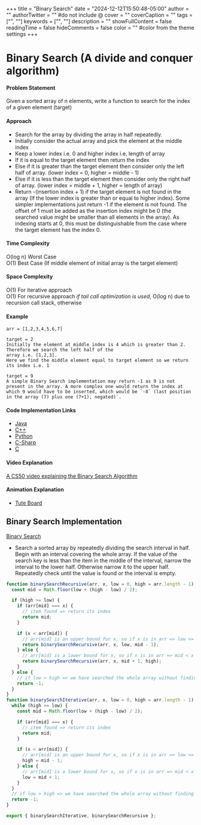 +++
title = "Binary Search"
date = "2024-12-12T15:50:48-05:00"
author = ""
authorTwitter = "" #do not include @
cover = ""
coverCaption = ""
tags = ["", ""]
keywords = ["", ""]
description = ""
showFullContent = false
readingTime = false
hideComments = false
color = "" #color from the theme settings
+++

# Binary Search (A divide and conquer algorithm)

#### Problem Statement

Given a sorted array of n elements, write a function to search for the index of a given element (target)

<!--more-->

#### Approach

- Search for the array by dividing the array in half repeatedly.
- Initially consider the actual array and pick the element at the middle index
- Keep a lower index i.e. 0 and higher index i.e. length of array
- If it is equal to the target element then return the index
- Else if it is greater than the target element then consider only the left half of array. (lower index = 0, higher = middle - 1)
- Else if it is less than the target element then consider only the right half of array. (lower index = middle + 1, higher = length of array)
- Return -(insertion index + 1) if the target element is not found in the array (If the lower index is greater than or equal to higher index). Some simpler implementations just return -1 if the element is not found. The offset of 1 must be added as the insertion index might be 0 (the searched value might be smaller than all elements in the array). As indexing starts at 0, this must be distinguishable from the case where the target element has the index 0.

#### Time Complexity

O(log n) Worst Case  
O(1) Best Case (If middle element of initial array is the target element)

#### Space Complexity

O(1) For iterative approach  
O(1) For recursive approach _if tail call optimization is used_, O(log n) due to recursion call stack, otherwise

#### Example

```
arr = [1,2,3,4,5,6,7]

target = 2
Initially the element at middle index is 4 which is greater than 2. Therefore we search the left half of the
array i.e. [1,2,3].
Here we find the middle element equal to target element so we return its index i.e. 1

target = 9
A simple Binary Search implementation may return -1 as 9 is not present in the array. A more complex one would return the index at which 9 would have to be inserted, which would be `-8` (last position in the array (7) plus one (7+1), negated)`.
```

#### Code Implementation Links

- [Java](https://github.com/TheAlgorithms/Java/blob/master/Searches/BinarySearch.java)
- [C++](https://github.com/TheAlgorithms/C-Plus-Plus/blob/master/Search/Binary%20Search.cpp)
- [Python](https://github.com/TheAlgorithms/Python/blob/master/searches/binary_search.py)
- [C-Sharp](https://github.com/TheAlgorithms/C-Sharp/blob/master/searches/binary_search.cs)
- [C](https://github.com/TheAlgorithms/C/blob/master/searching/Binary_Search.c)

#### Video Explanation

[A CS50 video explaining the Binary Search Algorithm](https://www.youtube.com/watch?v=5xlIPT1FRcA)

#### Animation Explanation

- [Tute Board](https://boardhub.github.io/tute/?wd=binarySearchAlgo2)

## Binary Search Implementation

[Binary Search](https://en.wikipedia.org/wiki/Binary_search_algorithm)

- Search a sorted array by repeatedly dividing the search interval in half. Begin with an interval covering the whole array. If the value of the search key is less than the item in the middle of the interval, narrow the interval to the lower half. Otherwise narrow it to the upper half. Repeatedly check until the value is found or the interval is empty.

```javascript
function binarySearchRecursive(arr, x, low = 0, high = arr.length - 1) {
  const mid = Math.floor(low + (high - low) / 2);

  if (high >= low) {
    if (arr[mid] === x) {
      // item found => return its index
      return mid;
    }

    if (x < arr[mid]) {
      // arr[mid] is an upper bound for x, so if x is in arr => low <= x < mid
      return binarySearchRecursive(arr, x, low, mid - 1);
    } else {
      // arr[mid] is a lower bound for x, so if x is in arr => mid < x <= high
      return binarySearchRecursive(arr, x, mid + 1, high);
    }
  } else {
    // if low > high => we have searched the whole array without finding the item
    return -1;
  }
}
function binarySearchIterative(arr, x, low = 0, high = arr.length - 1) {
  while (high >= low) {
    const mid = Math.floor(low + (high - low) / 2);

    if (arr[mid] === x) {
      // item found => return its index
      return mid;
    }

    if (x < arr[mid]) {
      // arr[mid] is an upper bound for x, so if x is in arr => low <= x < mid
      high = mid - 1;
    } else {
      // arr[mid] is a lower bound for x, so if x is in arr => mid < x <= high
      low = mid + 1;
    }
  }
  // if low > high => we have searched the whole array without finding the item
  return -1;
}

export { binarySearchIterative, binarySearchRecursive };
```
